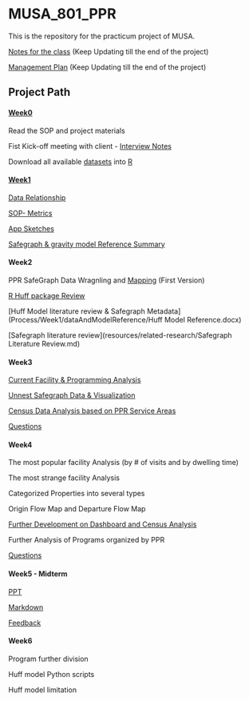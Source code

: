 # MUSA_801_PPR
This is the repository for the practicum project of MUSA.

[Notes for the class](notes.md) (Keep Updating till the end of the project)

[Management Plan](https://docs.google.com/spreadsheets/d/1FgCO618cihtmxwfZZv87nweTDBh2rQip/edit?usp=sharing&ouid=107802804023877926203&rtpof=true&sd=true) (Keep Updating till the end of the project)

## Project Path
#### [Week0](Process/Week0)

Read the SOP and project materials

Fist Kick-off meeting with client - [Interview Notes](Process/Week0/interviewnotes_0118.md)

Download all available [datasets](data/open-data-philly/00-sources-and-metadata.md) into [R](Process/Week0/PPPR.html)

#### [Week1](Process/Week1)

[Data Relationship](/Process/Week1/dataRelationship/note_Database_Relationship.md)

[SOP- Metrics](Process/Week1/sopMetrics/sucessfulMetrics.md)

[App Sketches](Process/Week1/appSketches/README.md)

[Safegraph & gravity model Reference Summary](Process/Week1/dataAndModelReference/ModelReference.md) 

#### Week2
PPR SafeGraph Data Wragnling and [Mapping](demo/) (First Version)

[R Huff package Review](https://raw.githubusercontent.com/alexsingleton/Huff-Tools/master/huff-tools.r)

[Huff Model literature review & Safegraph Metadata](Process/Week1/dataAndModelReference/Huff Model Reference.docx)

[Safegraph literature review](resources/related-research/Safegraph Literature Review.md)

#### Week3

[Current Facility & Programming Analysis](Process\Week3\PPPR-Program.html) 

[Unnest Safegraph Data & Visualization](PPPR.html)

[Census Data Analysis based on PPR Service Areas](https://ppr-dashboard-xfw9y.ondigitalocean.app/)

[Questions](notes.md)

#### Week4

The most popular facility Analysis (by # of visits and by dwelling time)

The most strange facility Analysis

Categorized Properties into several types

Origin Flow Map and Departure Flow Map

[Further Development on Dashboard and Census Analysis](https://ppr-dashboard-xfw9y.ondigitalocean.app/)

Further Analysis of Programs organized by PPR

[Questions](notes.md)

#### Week5 - Midterm

[PPT](https://docs.google.com/presentation/d/1bBRV1WXwandpqySlg-J_grMCS6epUF8gNEZjnMhIpu8/edit) 

[Markdown](PPPR_Midterm.html)

[Feedback](midtermfeedback.md)

#### Week6

Program further division

Huff model Python scripts

Huff model limitation